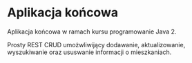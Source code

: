 # Aplikacja końcowa

Aplikacja końcowa w ramach kursu programowanie Java 2.

Prosty REST CRUD umożwliwijący dodawanie, aktualizowanie, wyszukiwanie oraz ususwanie informacji o mieszkaniach.

